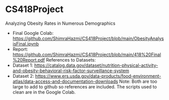 # CS418Project
Analyzing Obesity Rates in Numerous Demographics
- Final Google Colab: https://github.com/ShimraHazmi/CS418Project/blob/main/ObesityAnalysisFinal.ipynb
- Report: https://github.com/ShimraHazmi/CS418Project/blob/main/418%20Final%20Report.pdf
References to Datasets:
- Dataset 1: https://catalog.data.gov/dataset/nutrition-physical-activity-and-obesity-behavioral-risk-factor-surveillance-system
- Dataset 2: https://www.ers.usda.gov/data-products/food-environment-atlas/data-access-and-documentation-downloads
Note: Both are too large to add to github so references are included. The scripts used to clean are in the Google Colab. 
